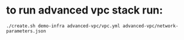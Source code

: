 # to run advanced vpc stack run:

```./create.sh demo-infra advanced-vpc/vpc.yml advanced-vpc/network-parameters.json```